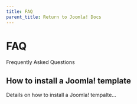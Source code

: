 ```yaml
---
title: FAQ
parent_title: Return to Joomla! Docs
---
```


FAQ
===
Frequently Asked Questions


How to install a Joomla! template
----------------------------------
Details on how to install a Joomla! tempalte...
